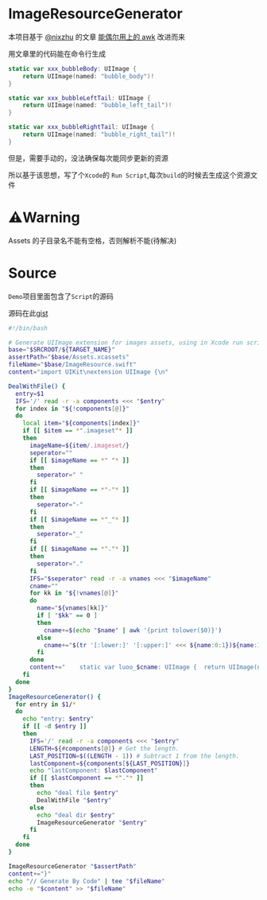 ImageResourceGenerator
===
本项目基于 [@nixzhu](https://twitter.com/nixzhu) 的文章 [能偶尔用上的 awk](https://github.com/nixzhu/dev-blog/blob/master/2016-08-11-awk.md) 改进而来

用文章里的代码能在命令行生成
```swift
static var xxx_bubbleBody: UIImage {
    return UIImage(named: "bubble_body")!
}

static var xxx_bubbleLeftTail: UIImage {
    return UIImage(named: "bubble_left_tail")!
}

static var xxx_bubbleRightTail: UIImage {
    return UIImage(named: "bubble_right_tail")!
}
```
但是，需要手动的，没法确保每次能同步更新的资源

所以基于该思想，写了个`Xcode`的 `Run Script`,每次`build`的时候去生成这个资源文件



⚠️Warning
===
Assets 的子目录名不能有空格，否则解析不能(待解决)

Source
===
`Demo`项目里面包含了`Script`的源码

源码在此[gist](https://gist.github.com/CodeEagle/44e4e379e7b93ee08afc76e30c719c25)

```bash
#!/bin/bash

# Generate UIImage extension for images assets, using in Xcode run script
base="$SRCROOT/${TARGET_NAME}"
assertPath="$base/Assets.xcassets"
fileName="$base/ImageResource.swift"
content="import UIKit\nextension UIImage {\n"

DealWithFile() {
  entry=$1
  IFS='/' read -r -a components <<< "$entry"
  for index in "${!components[@]}"
  do
    local item="${components[index]}"
    if [[ $item == *".imageset"* ]]
    then
      imageName=${item/.imageset/}
      seperator=""
      if [[ $imageName == *" "* ]]
      then
        seperator=" "
      fi
      if [[ $imageName == *"-"* ]]
      then
        seperator="-"
      fi
      if [[ $imageName == *"_"* ]]
      then
        seperator="_"
      fi
      if [[ $imageName == *"."* ]]
      then
        seperator="."
      fi
      IFS="$seperator" read -r -a vnames <<< "$imageName"
      cname=""
      for kk in "${!vnames[@]}"
      do
        name="${vnames[kk]}"
        if [ "$kk" == 0 ]
        then
          cname+=$(echo "$name" | awk '{print tolower($0)}')
        else
          cname+="$(tr '[:lower:]' '[:upper:]' <<< ${name:0:1})${name:1}"
        fi
      done
      content+="    static var luoo_$cname: UIImage {  return UIImage(named: \"$imageName\")! }\n"
    fi
  done
}
ImageResourceGenerator() {
  for entry in $1/*
  do
    echo "entry: $entry"
    if [[ -d $entry ]]
    then
      IFS='/' read -r -a components <<< "$entry"
      LENGTH=${#components[@]} # Get the length.
      LAST_POSITION=$((LENGTH - 1)) # Subtract 1 from the length.
      lastComponent=${components[${LAST_POSITION}]}
      echo "lastComponent: $lastComponent"
      if [[ $lastComponent == *"."* ]]
      then
        echo "deal file $entry"
        DealWithFile "$entry"
      else
        echo "deal dir $entry"
        ImageResourceGenerator "$entry"
      fi
    fi
  done
}

ImageResourceGenerator "$assertPath"
content+="}"
echo "// Generate By Code" | tee "$fileName"
echo -e "$content" >> "$fileName"

```
